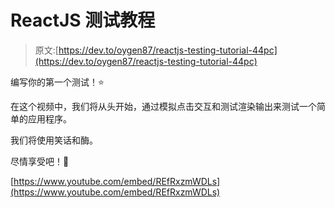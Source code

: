 # ReactJS 测试教程

> 原文:[https://dev.to/oygen87/reactjs-testing-tutorial-44pc](https://dev.to/oygen87/reactjs-testing-tutorial-44pc)

编写你的第一个测试！⭐

在这个视频中，我们将从头开始，通过模拟点击交互和测试渲染输出来测试一个简单的应用程序。

我们将使用笑话和酶。

尽情享受吧！🚀

[https://www.youtube.com/embed/REfRxzmWDLs](https://www.youtube.com/embed/REfRxzmWDLs)